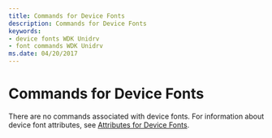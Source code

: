 ```yaml
---
title: Commands for Device Fonts
description: Commands for Device Fonts
keywords:
- device fonts WDK Unidrv
- font commands WDK Unidrv
ms.date: 04/20/2017
---
```


# Commands for Device Fonts





There are no commands associated with device fonts. For information about device font attributes, see [Attributes for Device Fonts](attributes-for-device-fonts.md).

 

 




